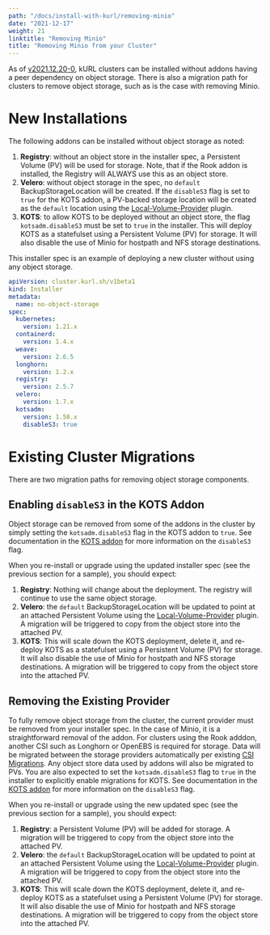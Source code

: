 ```yaml
---
path: "/docs/install-with-kurl/removing-minio"
date: "2021-12-17"
weight: 21
linktitle: "Removing Minio"
title: "Removing Minio from your Cluster"
---
```


As of [v2021.12.20-0](https://kurl.sh/release-notes/v2021.12.20-0), kURL clusters can be installed without addons having a peer dependency on object storage. 
There is also a migration path for clusters to remove object storage, such as is the case with removing Minio.

# New Installations

The following addons can be installed without object storage as noted:
1. **Registry**: without an object store in the installer spec, a Persistent Volume (PV) will be used for storage. Note, that if the Rook  addon is installed, the Registry will ALWAYS use this as an object store.
1. **Velero**: without object storage in the spec, no `default` BackupStorageLocation will be created. If the `disableS3` flag is set to `true` for the KOTS addon, a PV-backed storage location will be created as the `default` location using the [Local-Volume-Provider](https://github.com/replicatedhq/local-volume-provider) plugin.
1. **KOTS**: to allow KOTS to be deployed without an object store, the flag `kotsadm.disableS3` must be set to `true` in the installer. This will deploy KOTS as a statefulset using a Persistent Volume (PV) for storage. It will also disable the use of Minio for hostpath and NFS storage destinations.

This installer spec is an example of deploying a new cluster without using any object storage.
```yaml
apiVersion: cluster.kurl.sh/v1beta1
kind: Installer
metadata:
  name: no-object-storage
spec:
  kubernetes:
    version: 1.21.x
  containerd:
    version: 1.4.x
  weave:
    version: 2.6.5
  longhorn:
    version: 1.2.x
  registry:
    version: 2.5.7
  velero:
    version: 1.7.x
  kotsadm:
    version: 1.58.x
    disableS3: true
```

# Existing Cluster Migrations

There are two migration paths for removing object storage components.

## Enabling `disableS3` in the KOTS Addon

Object storage can be removed from some of the addons in the cluster by simply setting the `kotsadm.disableS3` flag in the KOTS addon to `true`.
See documentation in the [KOTS addon](/docs/add-ons/kotsadm) for more information on the `disableS3` flag.

When you re-install or upgrade using the updated installer spec (see the previous section for a sample), you should expect:
1. **Registry**: Nothing will change about the deployment. The registry will continue to use the same object storage.
1. **Velero**: the `default` BackupStorageLocation will be updated to point at an attached Persistent Volume using the [Local-Volume-Provider](https://github.com/replicatedhq/local-volume-provider) plugin. A migration will be triggered to copy from the object store into the attached PV.
1. **KOTS**: This will scale down the KOTS deployment, delete it, and re-deploy KOTS as a statefulset using a Persistent Volume (PV) for storage. It will also disable the use of Minio for hostpath and NFS storage destinations. A migration will be triggered to copy from the object store into the attached PV.

## Removing the Existing Provider

To fully remove object storage from the cluster, the current provider must be removed from your installer spec.
In the case of Minio, it is a straightforward removal of the addon.
For clusters using the Rook adddon, another CSI such as Longhorn or OpenEBS is required for storage. 
Data will be migrated between the storage providers automatically per existing [CSI Migrations](/docs/install-with-kurl/migrating-csi).
Any object store data used by addons will also be migrated to PVs.
You are also expected to set the `kotsadm.disableS3` flag to `true` in the installer to explicitly enable migrations for KOTS.
See documentation in the [KOTS addon](/docs/add-ons/kotsadm) for more information on the `disableS3` flag.

When you re-install or upgrade using the new updated spec (see the previous section for a sample), you should expect:
1. **Registry**: a Persistent Volume (PV) will be added for storage. A migration will be triggered to copy from the object store into the attached PV.
1. **Velero**: the `default` BackupStorageLocation will be updated to point at an attached Persistent Volume using the [Local-Volume-Provider](https://github.com/replicatedhq/local-volume-provider) plugin. A migration will be triggered to copy from the object store into the attached PV.
1. **KOTS**: This will scale down the KOTS deployment, delete it, and re-deploy KOTS as a statefulset using a Persistent Volume (PV) for storage. It will also disable the use of Minio for hostpath and NFS storage destinations. A migration will be triggered to copy from the object store into the attached PV.

